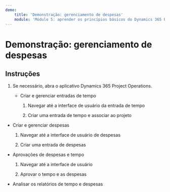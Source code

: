 ```yaml
---
demo:
    title: 'Demonstração: gerenciamento de despesas'
    module: 'Módulo 5: aprender os princípios básicos do Dynamics 365 Project Operations'
---
```


# Demonstração: gerenciamento de despesas

## Instruções

1. Se necessário, abra o aplicativo Dynamics 365 Project Operations. 

	- Criar e gerenciar entradas de tempo

		1. Navegar até a interface de usuário da entrada de tempo

		2. Criar uma entrada de tempo e associar ao projeto

- Criar e gerenciar despesas

	1. Navegar até a interface de usuário de despesas

	2. Criar uma entrada de despesas

- Aprovações de despesas e tempo

	1. Navegar até a interface de usuário

	2. Aprovar o tempo e as despesas

- Analisar os relatórios de tempo e despesas
